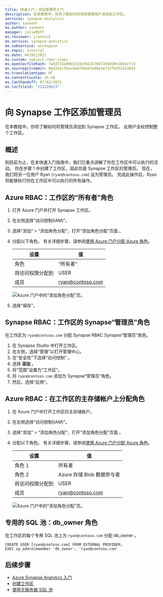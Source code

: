 ```yaml
---
title: 快速入门：添加管理员入门
description: 在本教程中，你将了解如何将其他管理用户添加到工作区。
services: synapse-analytics
author: saveenr
ms.author: saveenr
manager: julieMSFT
ms.reviewer: jrasnick
ms.service: synapse-analytics
ms.subservice: workspace
ms.topic: tutorial
ms.date: 04/02/2021
ms.custom: subject-rbac-steps
ms.openlocfilehash: 7a03715a89b5319e341d1704719b020e1b61ef1d
ms.sourcegitcommit: 6bd31ec35ac44d79debfe98a3ef32fb3522e3934
ms.translationtype: HT
ms.contentlocale: zh-CN
ms.lasthandoff: 07/02/2021
ms.locfileid: "113219413"
---
```

# <a name="add-an-administrator-to-your-synapse-workspace"></a>向 Synapse 工作区添加管理员

在本教程中，你将了解如何将管理员添加到 Synapse 工作区。 此用户全权控制整个工作区。

## <a name="overview"></a>概述

到目前为止，在本快速入门指南中，我们已重点讲解了你在工作区中可以执行的活动。 你在步骤 1 中创建了工作区，因此你是 Synapse 工作区的管理员。 现在，我们将另一位用户 Ryan (`ryan@contoso.com`) 设为管理员。 完成此操作后，Ryan 将能够执行你在工作区中可以执行的所有操作。

## <a name="azure-rbac-owner-role-for-the-workspace"></a>Azure RBAC：工作区的“所有者”角色

1. 打开 Azure 门户并打开 Synapse 工作区。
1. 在左侧选择“访问控制(IAM)”。
1. 选择“添加” > “添加角色分配”，打开“添加角色分配”页面 。
1. 分配以下角色。 有关详细步骤，请参阅[使用 Azure 门户分配 Azure 角色](../role-based-access-control/role-assignments-portal.md)。
    
    | 设置 | 值 |
    | --- | --- |
    | 角色 | “所有者” |
    | 将访问权限分配到 | USER |
    | 成员 | ryan@contoso.com |

    ![Azure 门户中的“添加角色分配”页。](../../includes/role-based-access-control/media/add-role-assignment-page.png)

1. 选择“保存”。 
 
 
## <a name="synapse-rbac-synapse-administrator-role-for-the-workspace"></a>Synapse RBAC：工作区的 Synapse“管理员”角色

在工作区为 `ryan@contoso.com` 分配 Synapse RBAC Synapse“管理员”角色。

1. 在 Synapse Studio 中打开工作区。
1. 在左侧，选择“管理”以打开管理中心。
1. 在“安全性”下选择“访问控制” 。
1. 选择 **添加** 。
1. 将“范围”设置为“工作区”。 
1. 将 `ryan@contoso.com` 添加为 Synapse“管理员”角色。 
1. 然后，选择“应用”。
 
## <a name="azure-rbac-role-assignments-on-the-workspaces-primary-storage-account"></a>Azure RBAC：在工作区的主存储帐户上分配角色

1. 在 Azure 门户中打开工作区的主存储帐户。
1. 在左侧选择“访问控制(IAM)”。
1. 选择“添加” > “添加角色分配”，打开“添加角色分配”页面 。
1. 分配以下角色。 有关详细步骤，请参阅[使用 Azure 门户分配 Azure 角色](../role-based-access-control/role-assignments-portal.md)。
    
    | 设置 | 值 |
    | --- | --- |
    | 角色 1 | 所有者 |
    | 角色 2| Azure 存储 Blob 数据参与者|
    | 将访问权限分配到 | USER |
    | 成员 | ryan@contoso.com |

    ![Azure 门户中的“添加角色分配”页。](../../includes/role-based-access-control/media/add-role-assignment-page.png)

## <a name="dedicated-sql-pools-db_owner-role"></a>专用的 SQL 池：db_owner 角色

在工作区的每个专用 SQL 池上为 `ryan@contoso.com` 分配 db_owner 。

```
CREATE USER [ryan@contoso.com] FROM EXTERNAL PROVIDER; 
EXEC sp_addrolemember 'db_owner', 'ryan@contoso.com'
```

## <a name="next-steps"></a>后续步骤

* [Azure Synapse Analytics 入门](get-started.md)
* [创建工作区](quickstart-create-workspace.md)
* [使用无服务器 SQL 池](quickstart-sql-on-demand.md)
